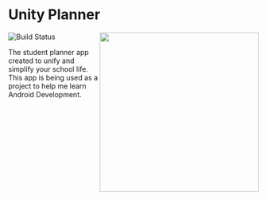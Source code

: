 # Unity Planner
![Build Status](https://www.bitrise.io/app/4e05fb2db43f3697.svg?token=jWwhAr3v39j1IUQHD9rgfw)
<img align="right" src="http://www.nbdeg.com/images/unityplanner.png" height="320" width="320">

The student planner app created to unify and simplify your school life.
This app is being used as a project to help me learn Android Development.

